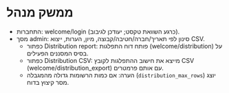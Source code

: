 # ממשק מנהל

- התחברות: welcome/login (כרגע השוואת טקסט; יעודכן לגיבוב).
- מסך admin: סינון לפי תאריך/חברה/חטיבה/קבוצה, מיון, הערות, ייצוא CSV.
  - כפתור Distribution report: פותח דוח התפלגות (welcome/distribution) על בסיס המסננים הפעילים.
  - כפתור Distribution CSV: מייצא את חישוב ההתפלגות לקובץ CSV (welcome/distribution_export) עם אותם פרמטרים.
  - הערה: אם כמות הרשומות גדולה מהמגבלה (`distribution_max_rows`) יוצג מסר קיצוץ בדוח.
